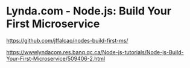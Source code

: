 # Lynda.com - Node.js: Build Your First Microservice

https://github.com/jffalcao/nodes-build-first-ms/

https://wwwlyndacom.res.banq.qc.ca/Node-js-tutorials/Node-js-Build-Your-First-Microservice/509406-2.html
